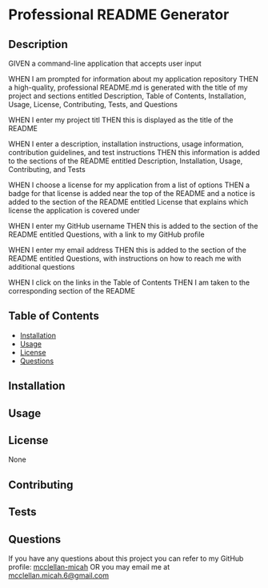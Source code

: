 # Professional README Generator

## Description

GIVEN a command-line application that accepts user input

WHEN I am prompted for information about my application repository
THEN a high-quality, professional README.md is generated with the title of my project and sections entitled Description, Table of Contents, Installation, Usage, License, Contributing, Tests, and Questions

WHEN I enter my project titl
THEN this is displayed as the title of the README

WHEN I enter a description, installation instructions, usage information, contribution guidelines, and test instructions
THEN this information is added to the sections of the README entitled Description, Installation, Usage, Contributing, and Tests

WHEN I choose a license for my application from a list of options
THEN a badge for that license is added near the top of the README and a notice is added to the section of the README entitled License that explains which license the application is covered under

WHEN I enter my GitHub username
THEN this is added to the section of the README entitled Questions, with a link to my GitHub profile

WHEN I enter my email address
THEN this is added to the section of the README entitled Questions, with instructions on how to reach me with additional questions

WHEN I click on the links in the Table of Contents
THEN I am taken to the corresponding section of the README

## Table of Contents

- [Installation](#installation)
- [Usage](#usage)
- [License](#license)
- [Questions](#questions)

## Installation

## Usage

## License

None

## Contributing

## Tests

## Questions

If you have any questions about this project you can refer to my GitHub profile: [mcclellan-micah](https://github.com/mcclellan-micah)
OR you may email me at mcclellan.micah.6@gmail.com
